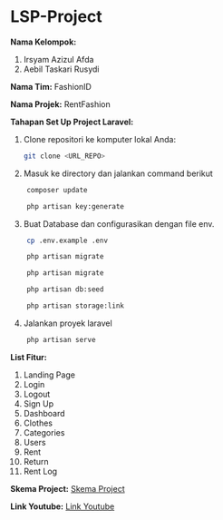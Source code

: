 # LSP-Project

**Nama Kelompok:**
1. Irsyam Azizul Afda
2. Aebil Taskari Rusydi

**Nama Tim:**
FashionID

**Nama Projek:**
RentFashion

**Tahapan Set Up Project Laravel:**
1. Clone repositori ke komputer lokal Anda:
   ```bash
   git clone <URL_REPO>
   ```

2. Masuk ke directory dan jalankan command berikut
```bash
    composer update
```
```bash
    php artisan key:generate
```

3. Buat Database dan configurasikan dengan file env.
```bash
    cp .env.example .env
```
```bash
    php artisan migrate
```
```bash
    php artisan migrate
```
```bash
    php artisan db:seed
```
```bash
    php artisan storage:link
```

4. Jalankan proyek laravel
```bash
    php artisan serve
```


**List Fitur:**
1. Landing Page
2. Login
3. Logout
4. Sign Up
5. Dashboard
6. Clothes
7. Categories
8. Users
9. Rent
10. Return
11. Rent Log

**Skema Project:**
[Skema Project](https://drive.google.com/file/d/1EJVcdhgjzU19V91SdiabwU8v5rUsn4fz/view?usp=sharing)

**Link Youtube:**
[Link Youtube](https://youtu.be/JvOLiswXgVM)
